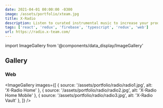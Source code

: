 ```yaml
---
date: 2021-04-01 00:00:00 -0300
image: /assets/portfolio/xteam.jpg
title: X-Radio
description: Listen to curated instrumental music to increase your productivity and focus while coding, programming, working or studying.
tags: ['react', 'redux', 'firebase', 'typescript', 'redux', 'web']
url: https://radio.x-team.com/
---
```


import ImageGallery from '@components/data_display/ImageGallery'

## Gallery

### Web

<ImageGallery images={[
{ source: '/assets/portfolio/radio/radio1.jpg', alt: 'X-Radio Home' },
{ source: '/assets/portfolio/radio/radio2.jpg', alt: 'X-Radio Home Mobile' },
{ source: '/assets/portfolio/radio/radio3.jpg', alt: 'X-Radio Vault' },
]} />
